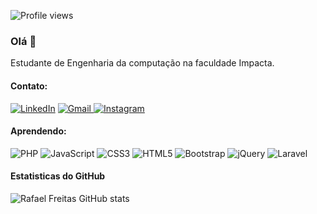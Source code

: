 ![Profile views](https://gpvc.arturio.dev/tamirespaulameneses)  

### Olá 👋

Estudante de Engenharia da computação na faculdade Impacta. 


#### Contato: 
<a href="[https://www.linkedin.com/in/rafael-freitas-silva-873715217/]">![LinkedIn](https://img.shields.io/badge/linkedin-%230077B5.svg?style=for-the-badge&logo=linkedin&logoColor=white)</a>
<a href="mailto:rafafsfreitas@gmail.com">![Gmail](https://img.shields.io/badge/Gmail-D14836?style=for-the-badge&logo=gmail&logoColor=white)
<a href="https://www.instagram.com/rafael_freitaa/">![Instagram](https://img.shields.io/badge/INSTAGRAM-%23E4405F.svg?style=for-the-badge&logo=Instagram&logoColor=white)</a>

#### Aprendendo:
![PHP](https://img.shields.io/badge/php-%23777BB4.svg?style=for-the-badge&logo=php&logoColor=white)  ![JavaScript](https://img.shields.io/badge/javascript-%23323330.svg?style=for-the-badge&logo=javascript&logoColor=%23F7DF1E) ![CSS3](https://img.shields.io/badge/css3-%231572B6.svg?style=for-the-badge&logo=css3&logoColor=white) ![HTML5](https://img.shields.io/badge/html5-%23E34F26.svg?style=for-the-badge&logo=html5&logoColor=white) ![Bootstrap](https://img.shields.io/badge/bootstrap-%23563D7C.svg?style=for-the-badge&logo=bootstrap&logoColor=white) ![jQuery](https://img.shields.io/badge/jquery-%230769AD.svg?style=for-the-badge&logo=jquery&logoColor=white) ![Laravel](https://img.shields.io/badge/laravel-%23FF2D20.svg?style=for-the-badge&logo=laravel&logoColor=white)


<!--#### Aprendendo:
![TypeScript](https://img.shields.io/badge/typescript-%23007ACC.svg?style=for-the-badge&logo=typescript&logoColor=white) ![NodeJS](https://img.shields.io/badge/node.js-6DA55F?style=for-the-badge&logo=node.js&logoColor=white) ![React](https://img.shields.io/badge/react-%2320232a.svg?style=for-the-badge&logo=react&logoColor=%2361DAFB) ![React Native](https://img.shields.io/badge/react_native-%2320232a.svg?style=for-the-badge&logo=react&logoColor=%2361DAFB) -->

#### Estatisticas do GitHub
![Rafael Freitas GitHub stats](https://github-readme-stats.vercel.app/api?username=RafaelFreitass&show_icons=true&theme=dark) 
